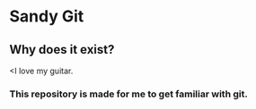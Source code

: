 # Sandy Git

## Why does it exist?

<I love my guitar.

### This repository is made for me to get familiar with git.
